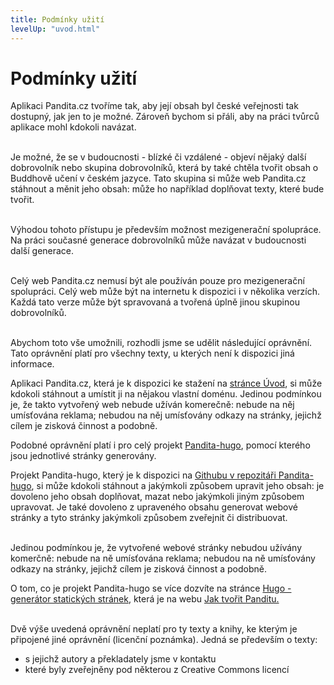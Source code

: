 ```yaml
---
title: Podmínky užití
levelUp: "uvod.html"
---
```


# Podmínky užití

Aplikaci Pandita.cz tvoříme tak, aby její obsah byl české veřejnosti tak dostupný, jak jen to je možné. Zároveň bychom si přáli, aby na práci tvůrců aplikace mohl kdokoli navázat. <br><br>

Je možné, že se v budoucnosti - blízké či vzdálené - objeví nějaký další dobrovolník nebo skupina dobrovolníků, která by také chtěla tvořit obsah o Buddhově učení v českém jazyce. Tato skupina si může web Pandita.cz stáhnout a měnit jeho obsah: může ho například doplňovat texty, které bude tvořit.<br><br>

Výhodou tohoto přístupu je především možnost mezigenerační spolupráce. Na práci současné generace dobrovolníků může navázat v budoucnosti další generace.<br><br>

Celý web Pandita.cz nemusí být ale používán pouze pro mezigenerační spolupráci. Celý web může být na internetu k dispozici i v několika verzích. Každá tato verze může být spravovaná a tvořená úplně jinou skupinou dobrovolníků. <br><br>

Abychom toto vše umožnili, rozhodli jsme se udělit následující oprávnění. Tato oprávnění platí pro všechny texty, u kterých není k dispozici jiná informace.

<div class="citace">
Aplikaci Pandita.cz, která je k dispozici ke stažení na <a href="uvod.html">stránce Úvod</a>, si může kdokoli stáhnout a umístit ji na nějakou vlastní doménu. Jedinou podmínkou je, že takto vytvořený web nebude užíván komerečně: nebude na něj umísťována reklama; nebudou na něj umísťovány odkazy na stránky, jejichž cílem je zisková činnost a podobně. 
</div>

Podobné oprávnění platí i pro celý projekt <a href="uvod.html"> Pandita-hugo</a>, pomocí kterého jsou jednotlivé stránky generovány.

<div class="citace">
Projekt Pandita-hugo, který je k dispozici na <a href="uvod.html">Githubu v repozitáři Pandita-hugo</a>, si může kdokoli stáhnout  a jakýmkoli způsobem upravit jeho obsah: je dovoleno jeho obsah doplňovat, mazat nebo jakýmkoli jiným způsobem upravovat. Je také dovoleno z upraveného obsahu generovat webové stránky a tyto stránky jakýmkoli způsobem zveřejnit či distribuovat.<br><br>

Jedinou podmínkou je, že vytvořené webové stránky nebudou užívány komerčně: nebude na ně umísťována reklama; nebudou na ně umísťovány odkazy na stránky, jejichž cílem je zisková činnost a podobně.

</div>

O tom, co je projekt Pandita-hugo se více dozvíte na stránce <a href="uvod.html">Hugo - generátor statických stránek</a>, která je na webu <a href="uvod.html">Jak tvořit Panditu.</a><br><br>

Dvě výše uvedená oprávnění neplatí pro ty texty a knihy, ke kterým je připojené jiné oprávnění (licenční poznámka). Jedná se především o texty:

<ul>
<li>
s jejichž autory a překladately jsme v kontaktu
</li>
<li>
které byly zveřejněny pod některou z Creative Commons licencí
</li>
</ul>

